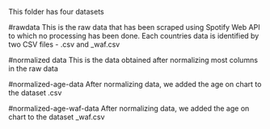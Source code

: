 This folder has four datasets

#rawdata 
 This is the raw data that has been scraped using Spotify Web API to which no processing has been done.
Each countries data is identified by two CSV files - <Country code>.csv and <Country code>_waf.csv 

#normalized data
This is the data obtained after normalizing most columns in the raw data

#normalized-age-data
After normalizing data, we added the age on chart to the dataset <Country code>.csv

#normalized-age-waf-data
After normalizing data, we added the age on chart to the dataset <Country code>_waf.csv


